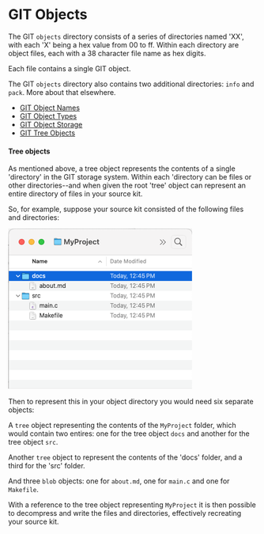 # GIT Objects

The GIT `objects` directory consists of a series of directories named 'XX', with each 'X' being a hex value from 00 to ff. Within each directory are object files, each with a 38 character file name as hex digits.

Each file contains a single GIT object.

The GIT `objects` directory also contains two additional directories: `info` and `pack`. More about that elsewhere.

- [GIT Object Names](objectnames.md)
- [GIT Object Types](objecttypes.md)
- [GIT Object Storage](objectstorage.md)
- [GIT Tree Objects](trees.md)

#### Tree objects

As mentioned above, a tree object represents the contents of a single 'directory' in the GIT storage system. Within each 'directory can be files or other directories--and when given the root 'tree' object can represent an entire directory of files in your source kit.

So, for example, suppose your source kit consisted of the following files and directories:

   ![Directory snapshot](img1.png)

Then to represent this in your object directory you would need six separate objects:

A `tree` object representing the contents of the `MyProject` folder, which would contain two entires: one for the tree object `docs` and another for the tree object `src`.

Another `tree` object to represent the contents of the 'docs' folder, and a third for the 'src' folder.

And three `blob` objects: one for `about.md`, one for `main.c` and one for `Makefile`.

With a reference to the tree object representing `MyProject` it is then possible to decompress and write the files and directories, effectively recreating your source kit.

